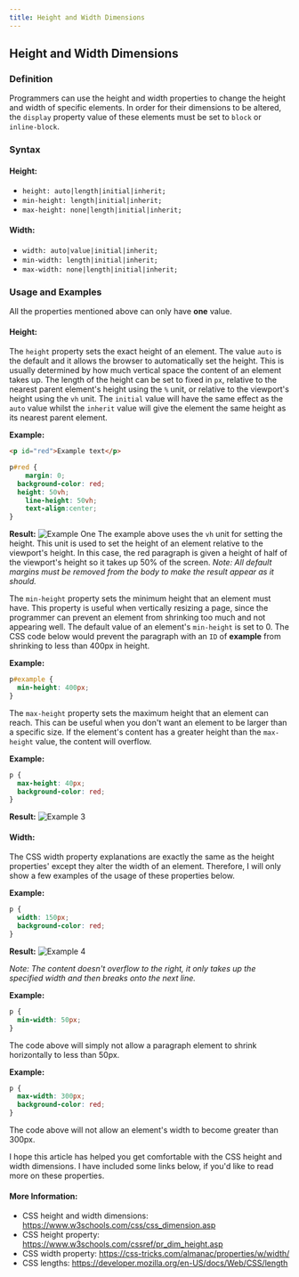 ```yaml
---
title: Height and Width Dimensions
---
```

## Height and Width Dimensions
### Definition
Programmers can use the height and width properties to change the height and width of specific elements. In order for their dimensions to be altered, the `display` property value of these elements must be set to `block` or `inline-block`.

### Syntax

#### Height:

* `height: auto|length|initial|inherit;`
* `min-height: length|initial|inherit;`
* `max-height: none|length|initial|inherit;`

#### Width:

* `width: auto|value|initial|inherit;`
* `min-width: length|initial|inherit;`
* `max-width: none|length|initial|inherit;`

### Usage and Examples

All the properties mentioned above can only have **one** value. 

#### Height:

The `height` property sets the exact height of an element. The value `auto` is the default and it allows the browser to automatically set the height. This is usually determined by how much vertical space the content of an element takes up. The length of the height can be set to fixed in `px`, relative to the nearest parent element's height using the `%` unit, or relative to the viewport's height using the `vh` unit. The `initial` value will have the same effect as the `auto` value whilst the `inherit` value will give the element the same height as its nearest parent element.

**Example:**

```html
<p id="red">Example text</p>
```
```css
p#red {
	margin: 0;
  background-color: red;
  height: 50vh;
	line-height: 50vh;
	text-align:center;
}
```
**Result:**
![Example One](https://image.prntscr.com/image/dbKSQofTThGZRD7FJLyjJQ.png)
The example above uses the `vh` unit for setting the height. This unit is used to set the height of an element relative to the viewport's height. In this case, the red paragraph is given a height of half of the viewport's height so it takes up 50% of the screen. *Note: All default margins must be removed from the body to make the result appear as it should.*

The `min-height` property sets the minimum height that an element must have. This property is useful when vertically resizing a page, since the programmer can prevent an element from shrinking too much and not appearing well. The default value of an element's `min-height` is set to 0. The CSS code below would prevent the paragraph with an `ID` of **example** from shrinking to less than 400px in height.

**Example:**
```css
p#example {
  min-height: 400px;
}
```
The `max-height` property sets the maximum height that an element can reach. This can be useful when you don't want an element to be larger than a specific size. If the element's content has a greater height than the `max-height` value, the content will overflow.

**Example:**
```css
p {
  max-height: 40px;
  background-color: red;
}
```
**Result:**
![Example 3](https://image.prntscr.com/image/eRdqazdUSWO2rdVfcUb5rQ.png)

#### Width:

The CSS width property explanations are exactly the same as the height properties' except they alter the width of an element. Therefore, I will only show a few examples of the usage of these properties below.

**Example:**
```css
p {
  width: 150px;
  background-color: red;
}
```
**Result:**
![Example 4](https://image.prntscr.com/image/x1_khU6TQsmZQznt7YU9qw.png)

*Note: The content doesn't overflow to the right, it only takes up the specified width and then breaks onto the next line.*

**Example:**
```css
p {
  min-width: 50px;
}
```
The code above will simply not allow a paragraph element to shrink horizontally to less than 50px.

**Example:**
```css
p {
  max-width: 300px;
  background-color: red;
}
```
The code above will not allow an element's width to become greater than 300px.

I hope this article has helped you get comfortable with the CSS height and width dimensions. I have included some links below, if you'd like to read more on these properties.

#### More Information:

* CSS height and width dimensions: https://www.w3schools.com/css/css_dimension.asp
* CSS height property: https://www.w3schools.com/cssref/pr_dim_height.asp
* CSS width property: https://css-tricks.com/almanac/properties/w/width/
* CSS lengths: https://developer.mozilla.org/en-US/docs/Web/CSS/length



